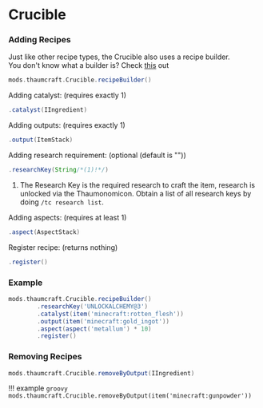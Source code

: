 # Crucible

### Adding Recipes

Just like other recipe types, the Crucible also uses a recipe builder. <br>
You don't know what a builder is? Check [this](https://groovyscript-docs.readthedocs.io/en/latest/groovy/builder/) out

```groovy
mods.thaumcraft.Crucible.recipeBuilder()
```

Adding catalyst: (requires exactly 1)

```groovy
.catalyst(IIngredient)
```

Adding outputs: (requires exactly 1)

```groovy
.output(ItemStack)
```

Adding research requirement: (optional (default is ""))

```groovy
.researchKey(String/*(1)!*/)
```

1. The Research Key is the required research to craft the item, research is unlocked via the Thaumonomicon. Obtain a list of all research keys by doing `/tc research list`.

Adding aspects: (requires at least 1)

```groovy
.aspect(AspectStack)
```

Register recipe: (returns nothing)

```groovy
.register()
```

### Example

```groovy
mods.thaumcraft.Crucible.recipeBuilder()
        .researchKey('UNLOCKALCHEMY@3')
        .catalyst(item('minecraft:rotten_flesh'))
        .output(item('minecraft:gold_ingot'))
        .aspect(aspect('metallum') * 10)
        .register()
```

### Removing Recipes

```groovy
mods.thaumcraft.Crucible.removeByOutput(IIngredient)
```

!!! example
    ```groovy
    mods.thaumcraft.Crucible.removeByOutput(item('minecraft:gunpowder'))
    ```
